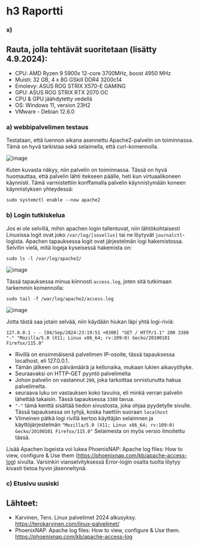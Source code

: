 # h3 Raportti
### x) 

## Rauta, jolla tehtävät suoritetaan (lisätty 4.9.2024): 
* CPU: AMD Ryzen 9 5900x 12-core 3700MHz, boost 4950 MHz
* Muisti: 32 GB, 4 x 8G GSkill DDR4 3200c14
* Emolevy: ASUS ROG STRIX X570-E GAMING
* GPU: ASUS ROG STRIX RTX 2070 OC
* CPU & GPU jäähdytetty vedellä 
* OS: Windows 11, version 23H2
* VMware - Debian 12.6.0

### a) webbipalvelimen testaus

Testataan, että luennon aikana asennettu Apache2-palvelin on toiminnassa. Tämä on hyvä tarkistaa sekä selaimella, että curl-komennolla.

![image](https://github.com/user-attachments/assets/b2dc7a08-6f35-475c-85fc-f094d6c77033)

Kuten kuvasta näkyy, niin palvelin on toiminnassa. Tässä on hyvä huomauttaa, että palvelin lähti itekseen päälle, heti kun virtuaalikoneen käynnisti. Tämä varmistettiin konffamalla palvelin käynnistymään koneen käynnistyksen yhteydessä:
```
sudo systemctl enable --now apache2
```

### b) Login tutkiskelua

Jos ei ole selvillä, mihin apachen login tallentuvat, niin lähtökohtaisesti Linuxissa logit ovat joko `/var/log/[sovellus]` tai ne löytyvät `journalctl`-logista. Apachen tapauksessa logit ovat järjestelmän logi hakemistossa. Selvitin vielä, mitä logeja kyseisessä hakemista on:
```
sudo ls -l /var/log/apache2/
```

![image](https://github.com/user-attachments/assets/d64f3180-9df1-47f4-ab1e-bfc0d0936c31)

Tässä tapauksessa minua kiinnosti `access.log`, joten sitä tutkimaan tarkemmin komennolla:

```
sudo tail -f /war/log/apache2/access.log
```

![image](https://github.com/user-attachments/assets/63a14b9a-8afa-4750-a292-30ba52170bf2)

Jotta tästä saa jotain selvää, niin käydään hiukan läpi yhtä logi-riviä:

`127.0.0.1 - - [04/Sep/2024:23:19:51 +0300] "GET / HTTP/1.1" 200 3380 "-" "Mozilla/5.0 (X11; Linux x86_64; rv:109:0) Gecko/20100101 Firefox/115.0"`

* Rivillä on ensimmäisenä palvelimen IP-osoite, tässä tapauksessa localhost, eli 127.0.0.1.
* Tämän jälkeen on päivämäärä ja kellonaika, mukaan lukien aikavyöhyke.
* Seuraavaksi on HTTP-GET pyyntö palvelimelta
* Johon palvelin on vastannut `200`, joka tarkoittaa onnistunutta hakua palvelimelta.
* seuraava luku on vastauksen koko tavuina, eli minkä verran palvelin lähettää takaisin. Tässä tapauksessa `3380` tavua.
* `"-"` tämä kenttä sisältää tiedon sivustosta, joka ohjaa pyydetylle sivulle. Tässä tapauksessa on tyhjä, koska haettiin suoraan `localhost`
* Viimeinen pätkä logi rivillä kertoo käyttäjän selaimnen ja käyttöjärjestelmän `"Mozilla/5.0 (X11; Linux x86_64; rv:109:0) Gecko/20100101 Firefox/115.0"` Selaimesta on myös versio ilmoitettu tässä.

Lisää Apachen logeista voi lukea PhoenixNAP: Apache log files: How to view, configure & Use them (https://phoenixnap.com/kb/apache-access-log) sivulta. Varsinkin vianselvityksessä Error-login osalta tuolta löytyy kivasti tietoa hyvin jäsenneltynä.

 ### c) Etusivu uusiski



 ## Lähteet:
 * Karvinen, Tero. Linux palvelimet 2024 alkusyksy. https://terokarvinen.com/linux-palvelimet/
 * PhoenixNAP. Apache log files: How to view, configure & Use them. https://phoenixnap.com/kb/apache-access-log
